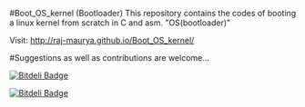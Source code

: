 #Boot_OS_kernel (Bootloader)
 This repository contains the codes of booting a linux kernel from scratch in C and asm.
 "OS(bootloader)"


Visit: http://raj-maurya.github.io/Boot_OS_kernel/

#Suggestions as well as contributions are welcome...

[![Bitdeli Badge](https://d2weczhvl823v0.cloudfront.net/raj-maurya/boot_os_kernel/trend.png)](https://bitdeli.com/free "Bitdeli Badge")



[![Bitdeli Badge](https://d2weczhvl823v0.cloudfront.net/raj-maurya/boot_os_kernel/trend.png)](https://bitdeli.com/free "Bitdeli Badge")

